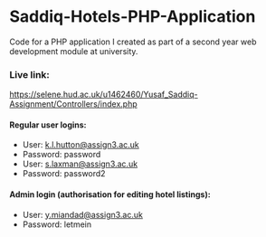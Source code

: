 # Saddiq-Hotels-PHP-Application
Code for a PHP application I created as part of a second year web development module at university.

### Live link: 
https://selene.hud.ac.uk/u1462460/Yusaf_Saddiq-Assignment/Controllers/index.php 

#### Regular user logins:
* User: k.l.hutton@assign3.ac.uk
* Password: password
* User: s.laxman@assign3.ac.uk
* Password: password2

#### Admin login (authorisation for editing hotel listings):
* User: y.miandad@assign3.ac.uk
* Password: letmein
